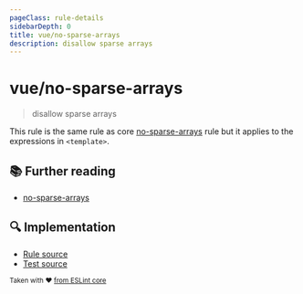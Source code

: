 ```yaml
---
pageClass: rule-details
sidebarDepth: 0
title: vue/no-sparse-arrays
description: disallow sparse arrays
---
```

# vue/no-sparse-arrays
> disallow sparse arrays

This rule is the same rule as core [no-sparse-arrays] rule but it applies to the expressions in `<template>`.

## :books: Further reading

- [no-sparse-arrays]

[no-sparse-arrays]: https://eslint.org/docs/rules/no-sparse-arrays

## :mag: Implementation

- [Rule source](https://github.com/vuejs/eslint-plugin-vue/blob/master/lib/rules/no-sparse-arrays.js)
- [Test source](https://github.com/vuejs/eslint-plugin-vue/blob/master/tests/lib/rules/no-sparse-arrays.js)

<sup>Taken with ❤️ [from ESLint core](https://eslint.org/docs/rules/no-sparse-arrays)</sup>
